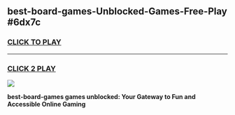 
## best-board-games-Unblocked-Games-Free-Play #6dx7c
<h3>
<a href="https://us.freeplayer.one?title=best-board-games&ref=9M">CLICK TO PLAY</a></h3>
<hr>

<h3>
<a href="https://us.freeplayer.one?title=best-board-games&ref=9M">CLICK 2 PLAY</a>
  
</h3>

<a href="https://us.freeplayer.one?title=best-board-games&ref=9M"><img src="https://clearcache.store/games.png"></a>


**best-board-games games unblocked: Your Gateway to Fun and Accessible Online Gaming**
